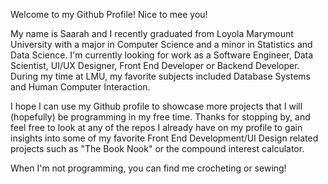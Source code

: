 Welcome to my Github Profile! Nice to mee you!

My name is Saarah and I recently graduated from Loyola Marymount University with a major in Computer Science and a minor in Statistics and Data Science. I'm currently looking for work as a Software Engineer, Data Scientist, UI/UX Designer, Front End Developer or Backend Developer. During my time at LMU, my favorite subjects included Database Systems and Human Computer Interaction. 

I hope I can use my Github profile to showcase more projects that I will (hopefully) be programming in my free time. Thanks for stopping by, and feel free to look at any of the repos  I already have on my profile to gain insights into some of my favorite Front End Development/UI Design related projects such as "The Book Nook" or the compound interest calculator.

When I'm not programming, you can find me crocheting or sewing!
